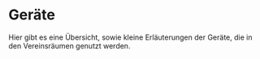 # Geräte

Hier gibt es eine Übersicht, sowie kleine Erläuterungen der Geräte, die in den Vereinsräumen genutzt werden.
